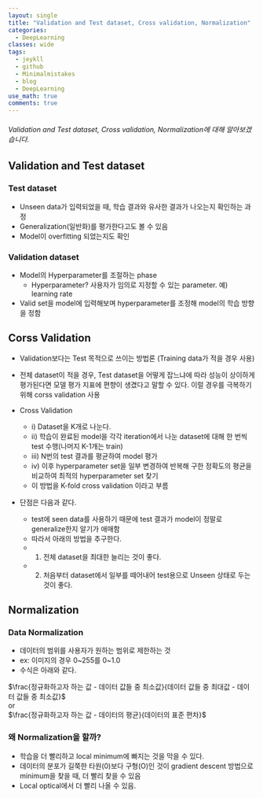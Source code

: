 ```yaml
---
layout: single
title: "Validation and Test dataset, Cross validation, Normalization"
categories:
  - DeepLearning
classes: wide
tags:
  - jeykll
  - github
  - Minimalmistakes
  - blog
  - DeepLearning
use_math: true
comments: true
---
```


###### Validation and Test dataset, Cross validation, Normalization에 대해 알아보겠습니다.  

## Validation and Test dataset  

### Test dataset  
+ Unseen data가 입력되었을 때, 학습 결과와 유사한 결과가 나오는지 확인하는 과정  
+ Generalization(일반화)를 평가한다고도 볼 수 있음  
+ Model이 overfitting 되었는지도 확인  


### Validation dataset  
+ Model의 Hyperparameter를 조절하는 phase  
  - Hyperparameter? 사용자가 임의로 지정할 수 있는 parameter. 예) learning rate  
+ Valid set을 model에 입력해보며 hyperparameter를 조정해 model의 학습 방향을 정함  

## Corss Validation  

+ Validation보다는 Test 목적으로 쓰이는 방법론 (Training data가 적을 경우 사용)  
+ 전체 dataset이 적을 경우, Test dataset을 어떻게 잡느냐에 따라 성능이 상이하게 평가된다면 모델 평가 지표에 편향이 생겼다고 말할 수 있다. 이럴 경우를 극복하기 위해 corss validation 사용  
+ Cross Validation  
  - i) Dataset을 K개로 나눈다.  
  - ii) 학습이 완료된 model을 각각 iteration에서 나눈 dataset에 대해 한 번씩 test 수행(나머지 K-1개는 train)  
  - iii) N번의 test 결과를 평균하여 model 평가  
  - iv) 이후 hyperparameter set을 일부 변경하여 반복해 구한 정확도의 평균을 비교하여 최적의 hyperparameter set 찾기  
  - 이 방법을 K-fold cross validation 이라고 부름  

+ 단점은 다음과 같다.  
  - test에 seen data를 사용하기 때문에 test 결과가 model이 정말로 generalize한지 알기가 애매함  
  - 따라서 아래의 방법을 추구한다.  
  - 1) 전체 dataset을 최대한 늘리는 것이 좋다.  
  - 2) 처음부터 dataset에서 일부를 떼어내어 test용으로 Unseen 상태로 두는 것이 좋다.  


## Normalization  

### Data Normalization  
+ 데이터의 범위를 사용자가 원하는 범위로 제한하는 것  
+ ex: 이미지의 경우 0~255를 0~1.0   
+ 수식은 아래와 같다.  

$\frac{정규화하고자 하는 값 - 데이터 값들 중 최소값}{데이터 값들 중 최대값 - 데이터 값들 중 최소값}$  
or  
$\frac{정규화하고자 하는 값 - 데이터의 평균}{데이터의 표준 편차}$  

### 왜 Normalization을 할까?  
+ 학습을 더 빨리하고 local minimum에 빠지는 것을 막을 수 있다.  
+ 데이터의 분포가 길쭉한 타원(0)보다 구형(O)인 것이 gradient descent 방법으로 minimum을 찾을 때, 더 빨리 찾을 수 있음  
+ Local optical에서 더 빨리 나올 수 있음.
